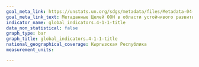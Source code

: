 ```yaml
---
goal_meta_link: https://unstats.un.org/sdgs/metadata/files/Metadata-04-01-01.pdf
goal_meta_link_text: Метаданные Целей ООН в области устойчивого развития (PDF, 866 КБ)
indicator_name: global_indicators.4-1-1-title
data_non_statistical: false
graph_type: bar
graph_title: global_indicators.4-1-1-title
national_geographical_coverage: Кыргызская Республика
measurement_units: 

---
```

